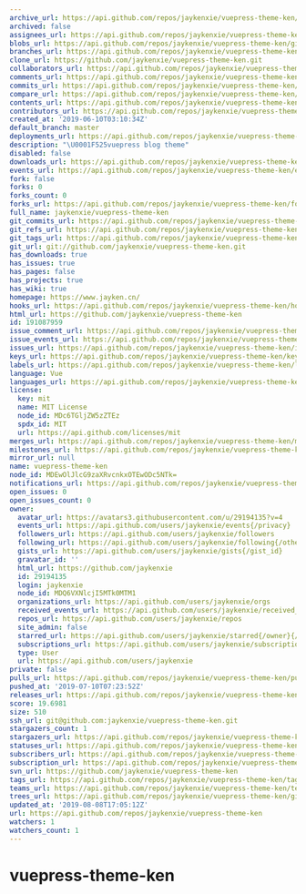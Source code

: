 ```yaml
---
archive_url: https://api.github.com/repos/jaykenxie/vuepress-theme-ken/{archive_format}{/ref}
archived: false
assignees_url: https://api.github.com/repos/jaykenxie/vuepress-theme-ken/assignees{/user}
blobs_url: https://api.github.com/repos/jaykenxie/vuepress-theme-ken/git/blobs{/sha}
branches_url: https://api.github.com/repos/jaykenxie/vuepress-theme-ken/branches{/branch}
clone_url: https://github.com/jaykenxie/vuepress-theme-ken.git
collaborators_url: https://api.github.com/repos/jaykenxie/vuepress-theme-ken/collaborators{/collaborator}
comments_url: https://api.github.com/repos/jaykenxie/vuepress-theme-ken/comments{/number}
commits_url: https://api.github.com/repos/jaykenxie/vuepress-theme-ken/commits{/sha}
compare_url: https://api.github.com/repos/jaykenxie/vuepress-theme-ken/compare/{base}...{head}
contents_url: https://api.github.com/repos/jaykenxie/vuepress-theme-ken/contents/{+path}
contributors_url: https://api.github.com/repos/jaykenxie/vuepress-theme-ken/contributors
created_at: '2019-06-10T03:10:34Z'
default_branch: master
deployments_url: https://api.github.com/repos/jaykenxie/vuepress-theme-ken/deployments
description: "\U0001F525vuepress blog theme"
disabled: false
downloads_url: https://api.github.com/repos/jaykenxie/vuepress-theme-ken/downloads
events_url: https://api.github.com/repos/jaykenxie/vuepress-theme-ken/events
fork: false
forks: 0
forks_count: 0
forks_url: https://api.github.com/repos/jaykenxie/vuepress-theme-ken/forks
full_name: jaykenxie/vuepress-theme-ken
git_commits_url: https://api.github.com/repos/jaykenxie/vuepress-theme-ken/git/commits{/sha}
git_refs_url: https://api.github.com/repos/jaykenxie/vuepress-theme-ken/git/refs{/sha}
git_tags_url: https://api.github.com/repos/jaykenxie/vuepress-theme-ken/git/tags{/sha}
git_url: git://github.com/jaykenxie/vuepress-theme-ken.git
has_downloads: true
has_issues: true
has_pages: false
has_projects: true
has_wiki: true
homepage: https://www.jayken.cn/
hooks_url: https://api.github.com/repos/jaykenxie/vuepress-theme-ken/hooks
html_url: https://github.com/jaykenxie/vuepress-theme-ken
id: 191087959
issue_comment_url: https://api.github.com/repos/jaykenxie/vuepress-theme-ken/issues/comments{/number}
issue_events_url: https://api.github.com/repos/jaykenxie/vuepress-theme-ken/issues/events{/number}
issues_url: https://api.github.com/repos/jaykenxie/vuepress-theme-ken/issues{/number}
keys_url: https://api.github.com/repos/jaykenxie/vuepress-theme-ken/keys{/key_id}
labels_url: https://api.github.com/repos/jaykenxie/vuepress-theme-ken/labels{/name}
language: Vue
languages_url: https://api.github.com/repos/jaykenxie/vuepress-theme-ken/languages
license:
  key: mit
  name: MIT License
  node_id: MDc6TGljZW5zZTEz
  spdx_id: MIT
  url: https://api.github.com/licenses/mit
merges_url: https://api.github.com/repos/jaykenxie/vuepress-theme-ken/merges
milestones_url: https://api.github.com/repos/jaykenxie/vuepress-theme-ken/milestones{/number}
mirror_url: null
name: vuepress-theme-ken
node_id: MDEwOlJlcG9zaXRvcnkxOTEwODc5NTk=
notifications_url: https://api.github.com/repos/jaykenxie/vuepress-theme-ken/notifications{?since,all,participating}
open_issues: 0
open_issues_count: 0
owner:
  avatar_url: https://avatars3.githubusercontent.com/u/29194135?v=4
  events_url: https://api.github.com/users/jaykenxie/events{/privacy}
  followers_url: https://api.github.com/users/jaykenxie/followers
  following_url: https://api.github.com/users/jaykenxie/following{/other_user}
  gists_url: https://api.github.com/users/jaykenxie/gists{/gist_id}
  gravatar_id: ''
  html_url: https://github.com/jaykenxie
  id: 29194135
  login: jaykenxie
  node_id: MDQ6VXNlcjI5MTk0MTM1
  organizations_url: https://api.github.com/users/jaykenxie/orgs
  received_events_url: https://api.github.com/users/jaykenxie/received_events
  repos_url: https://api.github.com/users/jaykenxie/repos
  site_admin: false
  starred_url: https://api.github.com/users/jaykenxie/starred{/owner}{/repo}
  subscriptions_url: https://api.github.com/users/jaykenxie/subscriptions
  type: User
  url: https://api.github.com/users/jaykenxie
private: false
pulls_url: https://api.github.com/repos/jaykenxie/vuepress-theme-ken/pulls{/number}
pushed_at: '2019-07-10T07:23:52Z'
releases_url: https://api.github.com/repos/jaykenxie/vuepress-theme-ken/releases{/id}
score: 19.6981
size: 510
ssh_url: git@github.com:jaykenxie/vuepress-theme-ken.git
stargazers_count: 1
stargazers_url: https://api.github.com/repos/jaykenxie/vuepress-theme-ken/stargazers
statuses_url: https://api.github.com/repos/jaykenxie/vuepress-theme-ken/statuses/{sha}
subscribers_url: https://api.github.com/repos/jaykenxie/vuepress-theme-ken/subscribers
subscription_url: https://api.github.com/repos/jaykenxie/vuepress-theme-ken/subscription
svn_url: https://github.com/jaykenxie/vuepress-theme-ken
tags_url: https://api.github.com/repos/jaykenxie/vuepress-theme-ken/tags
teams_url: https://api.github.com/repos/jaykenxie/vuepress-theme-ken/teams
trees_url: https://api.github.com/repos/jaykenxie/vuepress-theme-ken/git/trees{/sha}
updated_at: '2019-08-08T17:05:12Z'
url: https://api.github.com/repos/jaykenxie/vuepress-theme-ken
watchers: 1
watchers_count: 1
---
```


# vuepress-theme-ken